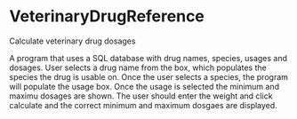 VeterinaryDrugReference
=======================

Calculate veterinary drug dosages

A program that uses a SQL database with drug names, species, usages and dosages.  User selects a drug name from the box, 
which populates the species the drug is usable on.  Once the user selects a species, the program will populate the usage box.
Once the usage is selected the minimum and maximu dosages are shown.  The user should enter the weight and click calculate and 
the correct minimum and maximum dosgaes are displayed.

